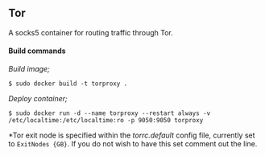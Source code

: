 ## Tor

A socks5 container for routing traffic through Tor.

#### Build commands
 
*Build image;*

    $ sudo docker build -t torproxy .

*Deploy container;*

    $ sudo docker run -d --name torproxy --restart always -v /etc/localtime:/etc/localtime:ro -p 9050:9050 torproxy

*Tor exit node is specified within the *torrc.default* config file, currently set to `ExitNodes {GB}`.  If you do not wish to have this set comment out the line.